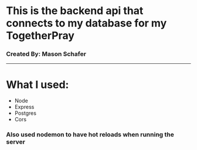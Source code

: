 # This is the backend api that connects to my database for my TogetherPray
### Created By: Mason Schafer

---

# What I used:
- Node
- Express
- Postgres
- Cors

### Also used nodemon to have hot reloads when running the server

